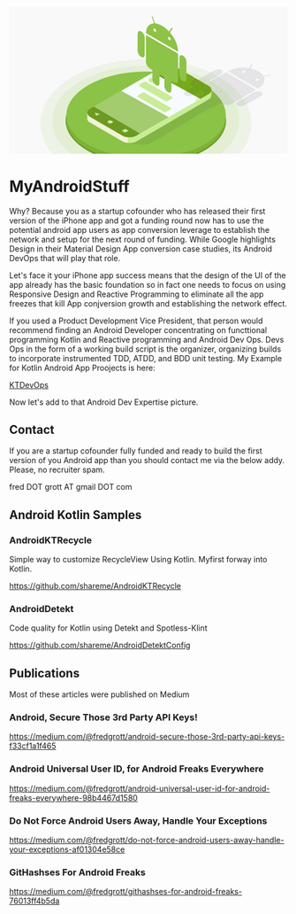 ![android dev](2_web_1x.jpg)

# MyAndroidStuff

Why? Because you as a startup cofounder who has released their first version of the iPhone app and got a funding round now has to use the potential android app users as app conversion leverage to establish the network and setup for the next round of funding. While Google highlights Design in their Material Design App conversion case studies, its Android DevOps that will play that role. 

Let's face it your iPhone app success means that the design of the UI of the app already has the basic foundation so in fact one needs to focus on using Responsive Design and Reactive Programming to eliminate all the app freezes that kill App conjversion growth and establishing the network effect.

If you used a Product Development Vice President, that person would recommend finding an Android Developer concentrating on functtional programming Kotlin and Reactive programming and Android Dev Ops. Devs Ops in the form of a working build script is the organizer, organizing builds to incorporate instrumented TDD, ATDD, and BDD unit testing. My Example for Kotlin Android App Proojects is here:

[KTDevOps](https://github.com/shareme/KTDevOps)

Now let's add to that Android Dev Expertise picture. 

## Contact

If you are a startup cofounder fully funded and ready to build the first version of you Android app than you should contact me via the below addy. Please, no recruiter spam.

fred DOT grott AT gmail DOT com



## Android Kotlin Samples

### AndroidKTRecycle

Simple way to customize RecycleView Using Kotlin. Myfirst forway into Kotlin.

https://github.com/shareme/AndroidKTRecycle

### AndroidDetekt

Code quality for Kotlin using Detekt and Spotless-Klint

https://github.com/shareme/AndroidDetektConfig

## Publications

Most of these articles were published on Medium

### Android, Secure Those 3rd Party API Keys!

https://medium.com/@fredgrott/android-secure-those-3rd-party-api-keys-f33cf1a1f465

### Android Universal User ID, for Android Freaks Everywhere

https://medium.com/@fredgrott/android-universal-user-id-for-android-freaks-everywhere-98b4467d1580

### Do Not Force Android Users Away, Handle Your Exceptions

https://medium.com/@fredgrott/do-not-force-android-users-away-handle-your-exceptions-af01304e58ce

### GitHashses For Android Freaks

https://medium.com/@fredgrott/githashses-for-android-freaks-76013ff4b5da
